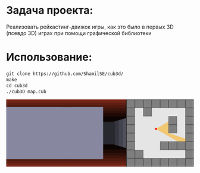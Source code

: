 # Задача проекта:
Реализовать рейкастинг-движок игры, как это было в первых 3D (псевдо 3D) играх при помощи графической библиотеки

# Использование:
```
git clone https://github.com/ShamilSE/cub3d/
make
cd cub3d
./cub3D map.cub
```


![](additional/ray_casting.gif)
